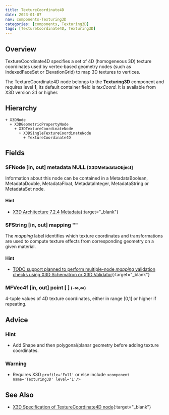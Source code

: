 ```yaml
---
title: TextureCoordinate4D
date: 2023-01-07
nav: components-Texturing3D
categories: [components, Texturing3D]
tags: [TextureCoordinate4D, Texturing3D]
---
```

<style>
.post h3 {
  word-spacing: 0.2em;
}
</style>

## Overview

TextureCoordinate4D specifies a set of 4D (homogeneous 3D) texture coordinates used by vertex-based geometry nodes (such as IndexedFaceSet or ElevationGrid) to map 3D textures to vertices.

The TextureCoordinate4D node belongs to the **Texturing3D** component and requires level **1**, its default container field is *texCoord.* It is available from X3D version 3.1 or higher.

## Hierarchy

```
+ X3DNode
  + X3DGeometricPropertyNode
    + X3DTextureCoordinateNode
      + X3DSingleTextureCoordinateNode
        + TextureCoordinate4D
```

## Fields

### SFNode [in, out] **metadata** NULL <small>[X3DMetadataObject]</small>

Information about this node can be contained in a MetadataBoolean, MetadataDouble, MetadataFloat, MetadataInteger, MetadataString or MetadataSet node.

#### Hint

- [X3D Architecture 7.2.4 Metadata](https://www.web3d.org/specifications/X3Dv4Draft/ISO-IEC19775-1v4-IS.proof//Part01/components/core.html#Metadata){:target="_blank"}

### SFString [in, out] **mapping** ""

The *mapping* label identifies which texture coordinates and transformations are used to compute texture effects from corresponding geometry on a given material.

#### Hint

- [TODO support planned to perform multiple-node *mapping* validation checks using X3D Schematron or X3D Validator](https://savage.nps.edu/X3dValidator){:target="_blank"}

### MFVec4f [in, out] **point** [ ] <small>(-∞,∞)</small>

4-tuple values of 4D texture coordinates, either in range [0,1] or higher if repeating.

## Advice

### Hint

- Add Shape and then polygonal/planar geometry before adding texture coordinates.

### Warning

- Requires X3D `profile='Full'` or else include `<component name='Texturing3D' level='1'/>`

## See Also

- [X3D Specification of TextureCoordinate4D node](https://www.web3d.org/documents/specifications/19775-1/V4.0/Part01/components/texture3D.html#TextureCoordinate4D){:target="_blank"}
